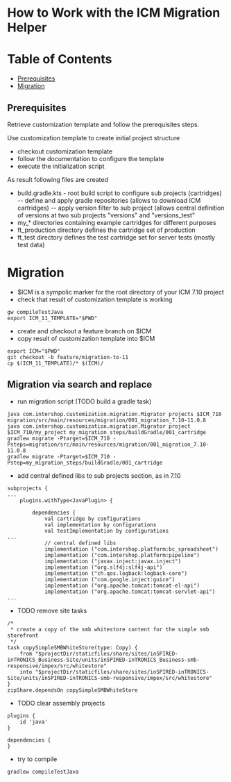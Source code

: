 How to Work with the ICM Migration Helper
=========================================

[TOC]: #

# Table of Contents
- [Prerequisites](#prerequisites)
- [Migration](#migration)

## Prerequisites

Retrieve customization template and follow the prerequisites steps.

Use customization template to create initial project structure

* checkout customization template
* follow the documentation to configure the template
* execute the initialization script

As result following files are created
- build.gradle.kts - root build script to configure sub projects (cartridges)
-- define and apply gradle repositories (allows to download ICM cartridges)
-- apply version filter to sub project (allows central definition of versions at two sub projects "versions" and "versions_test"
- my_* directories containing example cartridges for different purposes
- ft_production directory defines the cartridge set of production
- ft_test directory defines the test cartridge set for server tests (mostly test data)

# Migration #

- $ICM is a sympolic marker for the root directory of your ICM 7.10 project
- check that result of customization template is working

```
gw compileTestJava
export ICM_11_TEMPLATE="$PWD"
```

- create and checkout a feature branch on $ICM
- copy result of customization template into $ICM

```
export ICM="$PWD"
git checkout -b feature/migration-to-11
cp $(ICM_11_TEMPLATE)/* $(ICM)/
```

## Migration via search and replace ##

- run migration script (TODO build a gradle task)

```
java com.intershop.customization.migration.Migrator projects $ICM_710 migration/src/main/resources/migration/001_migration_7.10-11.0.8
java com.intershop.customization.migration.Migrator project $ICM_710/my_project my_migration_steps/buildGradle/001_cartridge
gradlew migrate -Ptarget=$ICM_710 -Psteps=migration/src/main/resources/migration/001_migration_7.10-11.0.8
gradlew migrate -Ptarget=$ICM_710 -Pstep=my_migration_steps/buildGradle/001_cartridge
```

- add central defined libs to sub projects section, as in 7.10

```
subprojects {
...
    plugins.withType<JavaPlugin> {

        dependencies {
            val cartridge by configurations
            val implementation by configurations
            val testImplementation by configurations
...
            // central defined libs
            implementation ("com.intershop.platform:bc_spreadsheet")
            implementation ("com.intershop.platform:pipeline")
            implementation ("javax.inject:javax.inject")
            implementation ("org.slf4j:slf4j-api")
            implementation ("ch.qos.logback:logback-core")
            implementation ("com.google.inject:guice")
            implementation ("org.apache.tomcat:tomcat-el-api")
            implementation ("org.apache.tomcat:tomcat-servlet-api")
...
```
- TODO remove site tasks

```
/*
 * create a copy of the smb whitestore content for the simple smb storefront
 */
task copySimpleSMBWhiteStore(type: Copy) {
    from "$projectDir/staticfiles/share/sites/inSPIRED-inTRONICS_Business-Site/units/inSPIRED-inTRONICS_Business-smb-responsive/impex/src/whitestore"
    into "$projectDir/staticfiles/share/sites/inSPIRED-inTRONICS-Site/units/inSPIRED-inTRONICS-smb-responsive/impex/src/whitestore"
}
zipShare.dependsOn copySimpleSMBWhiteStore

```

- TODO clear assembly projects

```
plugins {
    id 'java'
}

dependencies {
}
```

- try to compile

```
gradlew compileTestJava
```
